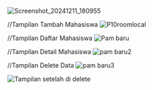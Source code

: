 ![Screenshot_20241211_180955](https://github.com/user-attachments/assets/40bf5e91-5b6e-469e-829a-fd4b8ceb6371)

//Tampilan Tambah Mahasiswa
![P10roomlocal](https://github.com/user-attachments/assets/0cad1b52-4280-4b69-8896-9a531d2beddc)

//Tampilan Daftar Mahasiswa
![Pam baru](https://github.com/user-attachments/assets/9e2638f0-f639-40d6-a98f-2ed44a6bcded)

//Tampilan Detail Mahasiswa
![pam baru2](https://github.com/user-attachments/assets/8ac870d0-64c1-488b-ba71-41d4c90db4fa)

//Tampilan Delete Data
![pam baru3](https://github.com/user-attachments/assets/82c49e2d-61b3-4e0b-967c-6ca1a884e5ba)

![Tampilan setelah di delete](https://github.com/user-attachments/assets/eb5d12bf-6bb9-4999-a224-52b11b7a7be0)
